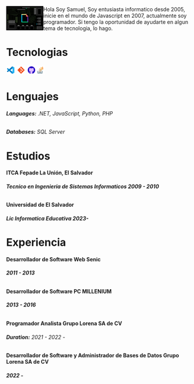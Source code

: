 <img  align="left" width="100" src="https://github.com/samuelreyesiglesias/dev.gifs/blob/main/tech.api.gif?raw=true">
Hola Soy Samuel, Soy entusiasta informatico desde 2005, inicie en el mundo de Javascript en 2007, actualmente soy programador. Si tengo la  oportunidad de ayudarte en algun tema de tecnologia, lo hago.
<br clear="left"/>

# Tecnologias
<img src="https://github.com/samuelreyesiglesias/dev.gifs/blob/main/tech.vscode.svg?raw=true" height=24> <img src="https://github.com/samuelreyesiglesias/dev.gifs/blob/main/tech.git.svg?raw=true" height=24> <img src="https://github.com/samuelreyesiglesias/dev.gifs/blob/main/tech.github.svg" height=24><img src="https://github.com/samuelreyesiglesias/dev.gifs/blob/main/tech.stackoverflow.svg" height=24>

 
 

# Lenguajes
###### **Languages:** .NET, JavaScript, Python, PHP
###### **Databases:** SQL Server

# Estudios
#### **ITCA Fepade La Unión, El Salvador** 
######  **Tecnico en Ingenieria de Sistemas Informaticos 2009 - 2010**

#### **Universidad de El Salvador** 
######  **Lic Informatica Educativa 2023-**

# Experiencia
#### **Desarrollador de Software Web Senic**
######  **2011 - 2013**

#### **Desarrollador de Software PC MILLENIUM** 
###### **2013 - 2016**

#### **Programador Analista Grupo Lorena SA de CV**
######  **Duration:** 2021 - 2022 -

#### **Desarrollador de Software y Administrador de Bases de Datos Grupo Lorena SA de CV**
######  **2022 -**
